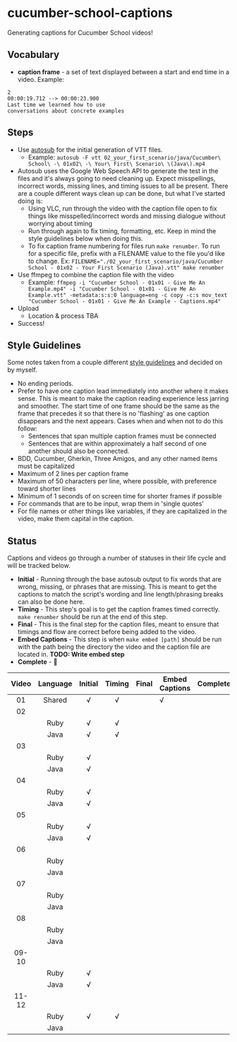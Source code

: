 # cucumber-school-captions

Generating captions for Cucumber School videos!

## Vocabulary

* **caption frame** - a set of text displayed between a start and end time in a video. Example:

```text
2
00:00:19.712 --> 00:00:23.900
Last time we learned how to use
conversations about concrete examples
```

## Steps

* Use [autosub](https://github.com/agermanidis/autosub) for the initial generation of VTT files.
  * Example: `autosub -F vtt 02_your_first_scenario/java/Cucumber\ School\ -\ 01x02\ -\ Your\ First\ Scenario\ \(Java\).mp4`
* Autosub uses the Google Web Speech API to generate the test in the files and it's always going to need cleaning up. Expect misspellings, incorrect words, missing lines, and timing issues to all be present. There are a couple different ways clean up can be done, but what I've started doing is:
  * Using VLC, run through the video with the caption file open to fix things like misspelled/incorrect words and missing dialogue without worrying about timing
  * Run through again to fix timing, formatting, etc. Keep in mind the style guidelines below when doing this.
  * To fix caption frame numbering for files run `make renumber`. To run for a specific file, prefix with a FILENAME value to the file you'd like to change. Ex: `FILENAME="./02_your_first_scenario/java/Cucumber School - 01x02 - Your First Scenario (Java).vtt" make renumber`
* Use ffmpeg to combine the caption file with the video
  * Example: `ffmpeg -i "Cucumber School - 01x01 - Give Me An Example.mp4" -i "Cucumber School - 01x01 - Give Me An Example.vtt" -metadata:s:s:0 language=eng -c copy -c:s mov_text "Cucumber School - 01x01 - Give Me An Example - Captions.mp4"`
* Upload
  * Location & process TBA
* Success!

## Style Guidelines

Some notes taken from a couple different [style guidelines](http://bbc.github.io/subtitle-guidelines/) and decided on by myself.

* No ending periods.
* Prefer to have one caption lead immediately into another where it makes sense. This is meant to make the caption reading experience less jarring and smoother. The start time of one frame should be the same as the frame that precedes it so that there is no 'flashing' as one caption disappears and the next appears. Cases when and when not to do this follow:
  * Sentences that span multiple caption frames must be connected
  * Sentences that are within approximately a half second of one another should also be connected.
* BDD, Cucumber, Gherkin, Three Amigos, and any other named items must be capitalized
* Maximum of 2 lines per caption frame
* Maximum of 50 characters per line, where possible, with preference toward shorter lines
* Minimum of 1 seconds of on screen time for shorter frames if possible
* For commands that are to be input, wrap them in 'single quotes'
* For file names or other things like variables, if they are capitalized in the video, make them capital in the caption.

## Status

Captions and videos go through a number of statuses in their life cycle and will be tracked below.

* **Initial** - Running through the base autosub output to fix words that are wrong, missing, or phrases that are missing. This is meant to get the captions to match the script's wording and line length/phrasing breaks can also be done here.
* **Timing** - This step's goal is to get the caption frames timed correctly. `make renumber` should be run at the end of this step.
* **Final** - This is the final step for the caption files, meant to ensure that timings and flow are correct before being added to the video.
* **Embed Captions** - This step is when `make embed [path]` should be run with the path being the directory the video and the caption file are located in. **TODO: Write embed step**
* **Complete** - 🎉

| Video | Language | Initial | Timing | Final | Embed Captions | Complete |
|:-----:|:--------:|:-------:|:------:|:-----:|----------------|----------|
| 01    | Shared   | √       | √      |       | √              |          |
| 02    |          |         |        |       |                |          |
|       | Ruby     | √       | √      |       |                |          |
|       | Java     | √       | √      |       |                |          |
| 03    |          |         |        |       |                |          |
|       | Ruby     | √       |        |       |                |          |
|       | Java     | √       |        |       |                |          |
| 04    |          |         |        |       |                |          |
|       | Ruby     | √       |        |       |                |          |
|       | Java     | √       |        |       |                |          |
| 05    |          |         |        |       |                |          |
|       | Ruby     | √       |        |       |                |          |
|       | Java     | √       |        |       |                |          |
| 06    |          |         |        |       |                |          |
|       | Ruby     |         |        |       |                |          |
|       | Java     |         |        |       |                |          |
| 07    |          |         |        |       |                |          |
|       | Ruby     |         |        |       |                |          |
|       | Java     |         |        |       |                |          |
| 08    |          |         |        |       |                |          |
|       | Ruby     |         |        |       |                |          |
|       | Java     |         |        |       |                |          |
| 09-10 |          |         |        |       |                |          |
|       | Ruby     | √       |        |       |                |          |
|       | Java     | √       |        |       |                |          |
| 11-12 |          |         |        |       |                |          |
|       | Ruby     | √       | √      |       |                |          |
|       | Java     |         |        |       |                |          |
